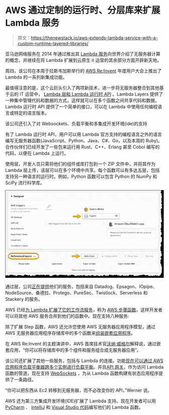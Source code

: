 # AWS 通过定制的运行时、分层库来扩展 Lambda 服务

> 原文：<https://thenewstack.io/aws-extends-lambda-service-with-a-custom-runtime-layered-libraries/>

亚马逊网络服务在 2014 年通过推出其 [Lambda 服务](https://aws.amazon.com/lambda/)向世界介绍了无服务器计算的概念，并继续在将 Lambda 扩展到云原生 it 运营的其余部分方面开辟新天地。

周四，该公司在本周于拉斯韦加斯举行的 [AWS Re:Invent](https://reinvent.awsevents.com/) 年度用户大会上推出了 Lambda 的一系列新集成功能。

最值得注意的是，这个云巨头引入了两项新技术，进一步将无服务器整合到其他基于云的 IT 运营中， [Lambda 层和 Lambda 运行时 API](https://aws.amazon.com/blogs/aws/new-for-aws-lambda-use-any-programming-language-and-share-common-components/) 。Lambda Layers 提供了一种集中管理代码和数据的方式，这样就可以在多个函数之间共享代码和数据。Lambda 运行时 API 提供了一个简单的接口，可以在 Lambda 中使用任何编程语言或特定的语言版本。

该公司还引入了对 Websockets、负载平衡和多集成开发环境(ide)的支持

有了 Lambda 运行时 API，用户可以用 Lambda 官方支持的编程语言之外的语言编写无服务器函数(JavaScript、Python、Java、C#、Go，以及本周的 Ruby)。合作伙伴们已经开发了一些包来运行用 Rust、C++、Erlang 甚至 Cobol 编写的代码，以便在 Lambda 上运行。

使用层，开发人员只需将他们的组件或库打包到一个 ZIP 文件中，并将其作为 Lambda 层上传，该层可以在多个环境中共享。每个函数可以有多达五层，包括支持另一种语言的运行时。例如，Python 函数可以包含 Python 的 NumPy 和 SciPy 流行科学库。

[![](img/8993bab74daaca9946e75e6bbfe79370.png)](https://aws.amazon.com/blogs/aws/new-for-aws-lambda-use-any-programming-language-and-share-common-components/)

通过层，公司[正在提供](https://thenewstack.io/serverless-thundra-adds-observability-to-aws-lambda/)他们的服务，包括来自 Datadog、Epsagon、IOpipe、NodeSource、桑德拉、Protego、PureSec、Twistlock、Serverless 和 Stackery 的服务。

AWS 已经[为 Lambda 扩展了它的工作流服务](https://aws.amazon.com/blogs/aws/new-compute-database-messaging-analytics-and-machine-learning-integration-for-aws-step-functions/)，称为 [AWS 步骤函数](https://aws.amazon.com/step-functions/)，这样开发者可以将其他 AWS 服务合并到他们的函数中。现在支持八种服务:

除了扩展 Step 函数，AWS 还允许您使用 AWS 无服务器应用程序模型，通过 AWS 无服务器应用程序存储库中的多个函数来[组装嵌套应用程序](https://aws.amazon.com/about-aws/whats-new/2018/11/sam-supports-nested-applications-using-serverless-application-repository/)。

在 AWS Re:Invent 的主题演讲中，AWS 首席技术官[沃纳·威格尔](https://twitter.com/Werner)解释说，通过嵌套应用，“你可以将存储库中的多个组件和服务组合成无服务器应用”。

该公司还扩展了其他一些服务，包括与 Lambda 的连接。功能[现在可以通过 AWS 应用程序负载平衡器跨多个实例进行负载平衡](https://aws.amazon.com/about-aws/whats-new/2018/11/alb-can-now-invoke-lambda-functions-to-serve-https-requests/)。并且[API 网关](https://aws.amazon.com/api-gateway/)，作为访问 Lambda 函数的管道，现在支持 [WebSockets](https://developer.mozilla.org/en-US/docs/Web/API/WebSockets_API) ，为从 Lambda 函数构建有状态应用程序提供了一条路径。

“你可以把东西从 Ec2 转移到无服务器，而不必改变你的 API，”Werner 说。

AWS 还为第三方集成开发环境(IDE)扩展了 Lambda 支持。现在开发者可以用 [PyCharm](https://www.jetbrains.com/pycharm/) 、 [IntelliJ](https://www.jetbrains.com/idea/) 和 [Visual Studio 代码](https://code.visualstudio.com/)编写他们的 Lambda 函数。

<svg xmlns:xlink="http://www.w3.org/1999/xlink" viewBox="0 0 68 31" version="1.1"><title>Group</title> <desc>Created with Sketch.</desc></svg>